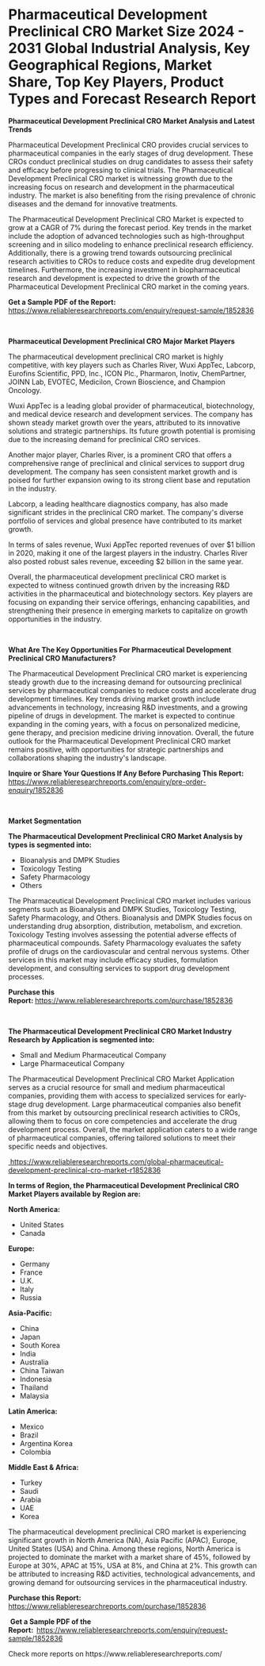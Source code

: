 <p><h1>Pharmaceutical Development Preclinical CRO Market Size 2024 - 2031 Global Industrial Analysis, Key Geographical Regions, Market Share, Top Key Players, Product Types and Forecast Research Report</h1></p><p><strong>Pharmaceutical Development Preclinical CRO Market Analysis and Latest Trends</strong></p>
<p><p>Pharmaceutical Development Preclinical CRO provides crucial services to pharmaceutical companies in the early stages of drug development. These CROs conduct preclinical studies on drug candidates to assess their safety and efficacy before progressing to clinical trials. The Pharmaceutical Development Preclinical CRO market is witnessing growth due to the increasing focus on research and development in the pharmaceutical industry. The market is also benefiting from the rising prevalence of chronic diseases and the demand for innovative treatments.</p><p>The Pharmaceutical Development Preclinical CRO Market is expected to grow at a CAGR of 7% during the forecast period. Key trends in the market include the adoption of advanced technologies such as high-throughput screening and in silico modeling to enhance preclinical research efficiency. Additionally, there is a growing trend towards outsourcing preclinical research activities to CROs to reduce costs and expedite drug development timelines. Furthermore, the increasing investment in biopharmaceutical research and development is expected to drive the growth of the Pharmaceutical Development Preclinical CRO market in the coming years.</p></p>
<p><strong>Get a Sample PDF of the Report:&nbsp;</strong> <a href="https://www.reliableresearchreports.com/enquiry/request-sample/1852836">https://www.reliableresearchreports.com/enquiry/request-sample/1852836</a></p>
<p>&nbsp;</p>
<p><strong>Pharmaceutical Development Preclinical CRO Major Market Players</strong></p>
<p><p>The pharmaceutical development preclinical CRO market is highly competitive, with key players such as Charles River, Wuxi AppTec, Labcorp, Eurofins Scientific, PPD, Inc., ICON Plc., Pharmaron, Inotiv, ChemPartner, JOINN Lab, EVOTEC, Medicilon, Crown Bioscience, and Champion Oncology.</p><p>Wuxi AppTec is a leading global provider of pharmaceutical, biotechnology, and medical device research and development services. The company has shown steady market growth over the years, attributed to its innovative solutions and strategic partnerships. Its future growth potential is promising due to the increasing demand for preclinical CRO services.</p><p>Another major player, Charles River, is a prominent CRO that offers a comprehensive range of preclinical and clinical services to support drug development. The company has seen consistent market growth and is poised for further expansion owing to its strong client base and reputation in the industry.</p><p>Labcorp, a leading healthcare diagnostics company, has also made significant strides in the preclinical CRO market. The company's diverse portfolio of services and global presence have contributed to its market growth.</p><p>In terms of sales revenue, Wuxi AppTec reported revenues of over $1 billion in 2020, making it one of the largest players in the industry. Charles River also posted robust sales revenue, exceeding $2 billion in the same year.</p><p>Overall, the pharmaceutical development preclinical CRO market is expected to witness continued growth driven by the increasing R&D activities in the pharmaceutical and biotechnology sectors. Key players are focusing on expanding their service offerings, enhancing capabilities, and strengthening their presence in emerging markets to capitalize on growth opportunities in the industry.</p></p>
<p>&nbsp;</p>
<p><strong>What Are The Key Opportunities For Pharmaceutical Development Preclinical CRO Manufacturers?</strong></p>
<p><p>The Pharmaceutical Development Preclinical CRO market is experiencing steady growth due to the increasing demand for outsourcing preclinical services by pharmaceutical companies to reduce costs and accelerate drug development timelines. Key trends driving market growth include advancements in technology, increasing R&D investments, and a growing pipeline of drugs in development. The market is expected to continue expanding in the coming years, with a focus on personalized medicine, gene therapy, and precision medicine driving innovation. Overall, the future outlook for the Pharmaceutical Development Preclinical CRO market remains positive, with opportunities for strategic partnerships and collaborations shaping the industry's landscape.</p></p>
<p><strong>Inquire or Share Your Questions If Any Before Purchasing This Report:</strong> <a href="https://www.reliableresearchreports.com/enquiry/pre-order-enquiry/1852836">https://www.reliableresearchreports.com/enquiry/pre-order-enquiry/1852836</a></p>
<p>&nbsp;</p>
<p><strong>Market Segmentation</strong></p>
<p><strong>The Pharmaceutical Development Preclinical CRO Market Analysis by types is segmented into:</strong></p>
<p><ul><li>Bioanalysis and DMPK Studies</li><li>Toxicology Testing</li><li>Safety Pharmacology</li><li>Others</li></ul></p>
<p><p>The Pharmaceutical Development Preclinical CRO market includes various segments such as Bioanalysis and DMPK Studies, Toxicology Testing, Safety Pharmacology, and Others. Bioanalysis and DMPK Studies focus on understanding drug absorption, distribution, metabolism, and excretion. Toxicology Testing involves assessing the potential adverse effects of pharmaceutical compounds. Safety Pharmacology evaluates the safety profile of drugs on the cardiovascular and central nervous systems. Other services in this market may include efficacy studies, formulation development, and consulting services to support drug development processes.</p></p>
<p><strong>Purchase this Report:&nbsp;</strong><a href="https://www.reliableresearchreports.com/purchase/1852836">https://www.reliableresearchreports.com/purchase/1852836</a></p>
<p>&nbsp;</p>
<p><strong>The Pharmaceutical Development Preclinical CRO Market Industry Research by Application is segmented into:</strong></p>
<p><ul><li>Small and Medium Pharmaceutical Company</li><li>Large Pharmaceutical Company</li></ul></p>
<p><p>The Pharmaceutical Development Preclinical CRO Market Application serves as a crucial resource for small and medium pharmaceutical companies, providing them with access to specialized services for early-stage drug development. Large pharmaceutical companies also benefit from this market by outsourcing preclinical research activities to CROs, allowing them to focus on core competencies and accelerate the drug development process. Overall, the market application caters to a wide range of pharmaceutical companies, offering tailored solutions to meet their specific needs and objectives.</p></p>
<p><a href="https://www.reliableresearchreports.com/global-pharmaceutical-development-preclinical-cro-market-r1852836">&nbsp;https://www.reliableresearchreports.com/global-pharmaceutical-development-preclinical-cro-market-r1852836</a></p>
<p><strong>In terms of Region, the Pharmaceutical Development Preclinical CRO Market Players available by Region are:</strong></p>
<p>
    <p> <strong> North America: </strong>
        <ul>
            <li>United States</li>
            <li>Canada</li>
        </ul>
        </p> 
    <p> <strong> Europe: </strong>
        <ul>
            <li>Germany</li>
            <li>France</li>
            <li>U.K.</li>
            <li>Italy</li>
            <li>Russia</li>
        </ul>
        </p> 
    <p> <strong> Asia-Pacific: </strong>
        <ul>
            <li>China</li>
            <li>Japan</li>
            <li>South Korea</li>
            <li>India</li>
            <li>Australia</li>
            <li>China Taiwan</li>
            <li>Indonesia</li>
            <li>Thailand</li>
            <li>Malaysia</li>
        </ul>
        </p> 
    <p> <strong> Latin America: </strong>
        <ul>
            <li>Mexico</li>
            <li>Brazil</li>
            <li>Argentina Korea</li>
            <li>Colombia</li>
        </ul>
        </p> 
    <p> <strong> Middle East & Africa: </strong>
        <ul>
            <li>Turkey</li>
            <li>Saudi</li>
            <li>Arabia</li>
            <li>UAE</li>
            <li>Korea</li>
        </ul>
    </p>
    </p>
<p><p>The pharmaceutical development preclinical CRO market is experiencing significant growth in North America (NA), Asia Pacific (APAC), Europe, United States (USA) and China. Among these regions, North America is projected to dominate the market with a market share of 45%, followed by Europe at 30%, APAC at 15%, USA at 8%, and China at 2%. This growth can be attributed to increasing R&D activities, technological advancements, and growing demand for outsourcing services in the pharmaceutical industry.</p></p>
<p><strong>Purchase this Report: </strong><a href="https://www.reliableresearchreports.com/purchase/1852836">https://www.reliableresearchreports.com/purchase/1852836</a></p>
<p>&nbsp;<strong>Get a Sample PDF of the Report:&nbsp;&nbsp;</strong><a href="https://www.reliableresearchreports.com/enquiry/request-sample/1852836">https://www.reliableresearchreports.com/enquiry/request-sample/1852836</a></p>
<p><strong></strong></p>
<p>Check more reports on https://www.reliableresearchreports.com/</p>